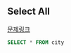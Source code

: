 ## Select All
[문제링크](https://www.hackerrank.com/challenges/select-all-sql/problem?isFullScreen=true)
```SQL
SELECT * FROM city
```
